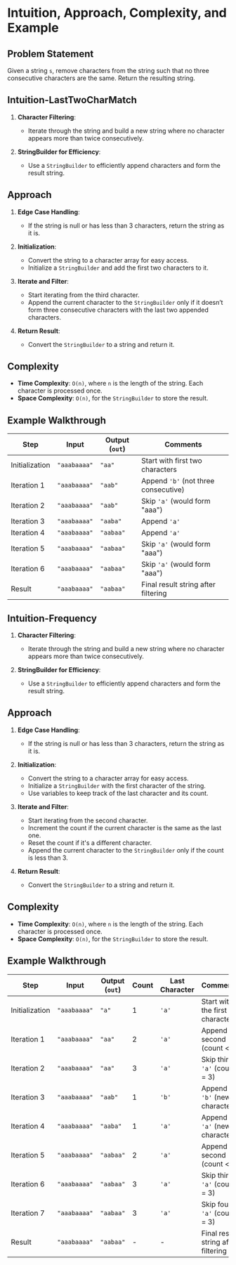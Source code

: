 # Intuition, Approach, Complexity, and Example

## Problem Statement

Given a string `s`, remove characters from the string such that no three consecutive characters are the same. Return the resulting string.

## Intuition-LastTwoCharMatch

1. **Character Filtering**:
    - Iterate through the string and build a new string where no character appears more than twice consecutively.

2. **StringBuilder for Efficiency**:
    - Use a `StringBuilder` to efficiently append characters and form the result string.

## Approach

1. **Edge Case Handling**:
    - If the string is null or has less than 3 characters, return the string as it is.

2. **Initialization**:
    - Convert the string to a character array for easy access.
    - Initialize a `StringBuilder` and add the first two characters to it.

3. **Iterate and Filter**:
    - Start iterating from the third character.
    - Append the current character to the `StringBuilder` only if it doesn’t form three consecutive characters with the last two appended characters.

4. **Return Result**:
    - Convert the `StringBuilder` to a string and return it.

## Complexity

- **Time Complexity**: `O(n)`, where `n` is the length of the string. Each character is processed once.
- **Space Complexity**: `O(n)`, for the `StringBuilder` to store the result.

## Example Walkthrough

| Step         | Input          | Output (`out`)    | Comments                                  |
|--------------|----------------|-------------------|-------------------------------------------|
| Initialization | `"aaabaaaa"`  | `"aa"`            | Start with first two characters            |
| Iteration 1   | `"aaabaaaa"`  | `"aab"`           | Append `'b'` (not three consecutive)       |
| Iteration 2   | `"aaabaaaa"`  | `"aab"`           | Skip `'a'` (would form "aaa")             |
| Iteration 3   | `"aaabaaaa"`  | `"aaba"`          | Append `'a'`                              |
| Iteration 4   | `"aaabaaaa"`  | `"aabaa"`         | Append `'a'`                              |
| Iteration 5   | `"aaabaaaa"`  | `"aabaa"`         | Skip `'a'` (would form "aaa")             |
| Iteration 6   | `"aaabaaaa"`  | `"aabaa"`         | Skip `'a'` (would form "aaa")             |
| Result        | `"aaabaaaa"`  | `"aabaa"`         | Final result string after filtering       |



## Intuition-Frequency

1. **Character Filtering**:
    - Iterate through the string and build a new string where no character appears more than twice consecutively.

2. **StringBuilder for Efficiency**:
    - Use a `StringBuilder` to efficiently append characters and form the result string.

## Approach

1. **Edge Case Handling**:
    - If the string is null or has less than 3 characters, return the string as it is.

2. **Initialization**:
    - Convert the string to a character array for easy access.
    - Initialize a `StringBuilder` with the first character of the string.
    - Use variables to keep track of the last character and its count.

3. **Iterate and Filter**:
    - Start iterating from the second character.
    - Increment the count if the current character is the same as the last one.
    - Reset the count if it's a different character.
    - Append the current character to the `StringBuilder` only if the count is less than 3.

4. **Return Result**:
    - Convert the `StringBuilder` to a string and return it.

## Complexity

- **Time Complexity**: `O(n)`, where `n` is the length of the string. Each character is processed once.
- **Space Complexity**: `O(n)`, for the `StringBuilder` to store the result.

## Example Walkthrough

| Step         | Input          | Output (`out`)    | Count  | Last Character | Comments                                   |
|--------------|----------------|-------------------|--------|----------------|--------------------------------------------|
| Initialization | `"aaabaaaa"`  | `"a"`             | 1      | `'a'`          | Start with the first character             |
| Iteration 1   | `"aaabaaaa"`  | `"aa"`            | 2      | `'a'`          | Append second `'a'` (count < 3)            |
| Iteration 2   | `"aaabaaaa"`  | `"aa"`            | 3      | `'a'`          | Skip third `'a'` (count = 3)               |
| Iteration 3   | `"aaabaaaa"`  | `"aab"`           | 1      | `'b'`          | Append `'b'` (new character)               |
| Iteration 4   | `"aaabaaaa"`  | `"aaba"`          | 1      | `'a'`          | Append `'a'` (new character)               |
| Iteration 5   | `"aaabaaaa"`  | `"aabaa"`         | 2      | `'a'`          | Append second `'a'` (count < 3)            |
| Iteration 6   | `"aaabaaaa"`  | `"aabaa"`         | 3      | `'a'`          | Skip third `'a'` (count = 3)               |
| Iteration 7   | `"aaabaaaa"`  | `"aabaa"`         | 3      | `'a'`          | Skip fourth `'a'` (count = 3)              |
| Result        | `"aaabaaaa"`  | `"aabaa"`         | -      | -              | Final result string after filtering        |

